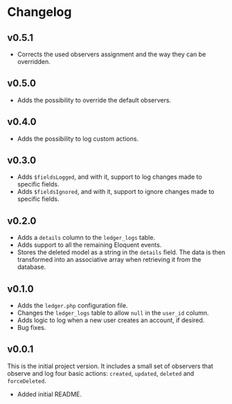 # Changelog

## v0.5.1

- Corrects the used observers assignment and the way they can be overridden.

## v0.5.0

- Adds the possibility to override the default observers.

## v0.4.0

- Adds the possibility to log custom actions.

## v0.3.0

- Adds `$fieldsLogged`, and with it, support to log changes made to specific fields.
- Adds `$fieldsIgnored`, and with it, support to ignore changes made to specific fields.

## v0.2.0

- Adds a `details` column to the `ledger_logs` table.
- Adds support to all the remaining Eloquent events.
- Stores the deleted model as a string in the `details` field. The data is then transformed into an associative array when retrieving it from the database.

## v0.1.0

- Adds the `ledger.php` configuration file.
- Changes the `ledger_logs` table to allow `null` in the `user_id` column.
- Adds logic to log when a new user creates an account, if desired.
- Bug fixes.

## v0.0.1

This is the initial project version. It includes a small set of observers that observe and
log four basic actions: `created`, `updated`, `deleted` and `forceDeleted`.

- Added initial README.